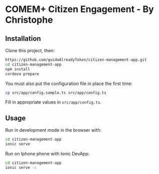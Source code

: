 # COMEM+ Citizen Engagement - By Christophe

## Installation

Clone this project, then:

```bash
https://github.com/guidoAlreadyToken/citizen-management-app.git
cd citizen-management-app
npm install
cordova prepare
```

You must also put the configuration file in place the first time:

```bash
cp src/app/config.sample.ts src/app/config.ts
```

Fill in appropriate values in `src/app/config.ts`.



## Usage

Run in development mode in the browser with:

```bash
cd citizen-management-app
ionic serve
```


Run on Iphone phone with Ionic DevApp:

```bash
cd citizen-management-app
ionic serve -c
```
